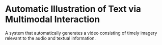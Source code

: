 # Automatic Illustration of Text via Multimodal Interaction

A system that automatically generates a video consisting of timely imagery relevant to the audio and textual information.
